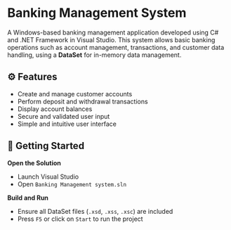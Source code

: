 # Banking Management System

A Windows-based banking management application developed using C# and .NET Framework in Visual Studio. This system allows basic banking operations such as account management, transactions, and customer data handling, using a **DataSet** for in-memory data management.

## ⚙️ Features

* Create and manage customer accounts
* Perform deposit and withdrawal transactions
* Display account balances
* Secure and validated user input
* Simple and intuitive user interface

## 🚀 Getting Started

**Open the Solution**

* Launch Visual Studio
* Open `Banking Management system.sln`

**Build and Run**

* Ensure all DataSet files (`.xsd`, `.xss`, `.xsc`) are included
* Press `F5` or click on `Start` to run the project
